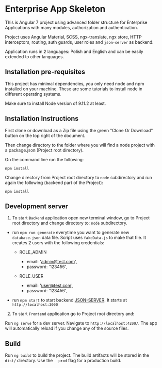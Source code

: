 # Enterprise App Skeleton

This is Angular 7 project using advanced folder structure for Enterprise Applications with many modules, authorization and authentication. 

Project uses Angular Material, SCSS, ngx-translate, ngx store, HTTP interceptors, routing, auth guards, user roles and `json-server` as backend.

Application runs in 2 languages: Polish and English and can be easily extended to other languages.

## Installation pre-requisites

This project has minimal dependencies, you only need node and npm installed on your machine. These are some tutorials to install node in different operating systems.

Make sure to install Node version of 9.11.2 at least.

## Installation Instructions

First clone or download as a Zip file using the green "Clone Or Download" button on the top right of the document. 

Then change directory to the folder where you will find a node project with a package.json (Project root directory).

On the command line run the following:

<code>npm install</code>

Change directory from Project root directory to `node` subdirectory and run again the following (backend part of the Project):

<code>npm install</code>


## Development server

1.  To start `Backend` application open new terminal window, go to Project root directory and change directory to: `node` subdirectory.

- run `npm run generate` everytime you want to generate new `database.json` data file. Script uses `fakeData.js` to make that file. It creates 2 users with the following credentials:
  - ROLE_ADMIN
    - email: 'admin@test.com',
    - password: '123456',

  - ROLE_USER
    - email: 'user@test.com',
    - password: '123456',

- run `npm start` to start backend [JSON-SERVER](https://github.com/typicode/json-server). It starts at `http://localhost:3000`

2. To start `Frontend` application go to Project root directory and: 

Run `ng serve` for a dev server. Navigate to `http://localhost:4200/`. The app will automatically reload if you change any of the source files.

## Build

Run `ng build` to build the project. The build artifacts will be stored in the `dist/` directory. Use the `--prod` flag for a production build.
